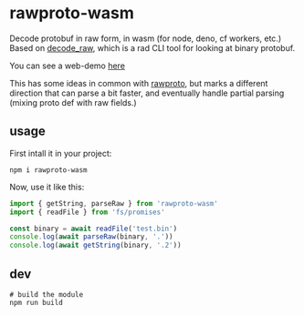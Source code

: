 # rawproto-wasm

Decode protobuf in raw form, in wasm (for node, deno, cf workers, etc.) Based on [decode_raw](https://github.com/confio/decode_raw), which is a rad CLI tool for looking at binary protobuf.

You can see a web-demo [here](https://rawprotorust.surge.sh/)

This has some ideas in common with [rawproto](https://github.com/konsumer/rawproto), but marks a different direction that can parse a bit faster, and eventually handle partial parsing (mixing proto def with raw fields.)

## usage

First intall it in your project:

```
npm i rawproto-wasm
```

Now, use it like this:

```js
import { getString, parseRaw } from 'rawproto-wasm'
import { readFile } from 'fs/promises'

const binary = await readFile('test.bin')
console.log(await parseRaw(binary, '.'))
console.log(await getString(binary, '.2'))
```

## dev

```
# build the module
npm run build 
```